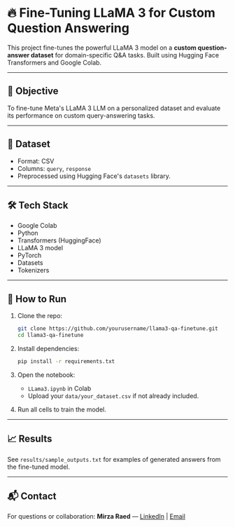 # 🔥 Fine-Tuning LLaMA 3 for Custom Question Answering

This project fine-tunes the powerful LLaMA 3 model on a **custom question-answer dataset** for domain-specific Q&A tasks. Built using Hugging Face Transformers and Google Colab.

---

## 📌 Objective

To fine-tune Meta's LLaMA 3 LLM on a personalized dataset and evaluate its performance on custom query-answering tasks.

---

## 🧠 Dataset

- Format: CSV
- Columns: `query`, `response`
- Preprocessed using Hugging Face's `datasets` library.

---

## 🛠️ Tech Stack

- Google Colab
- Python
- Transformers (HuggingFace)
- LLaMA 3 model
- PyTorch
- Datasets
- Tokenizers

---

## 🚀 How to Run

1. Clone the repo:
   ```bash
   git clone https://github.com/yourusername/llama3-qa-finetune.git
   cd llama3-qa-finetune
   ```

2. Install dependencies:
   ```bash
   pip install -r requirements.txt
   ```

3. Open the notebook:
   - `LLama3.ipynb` in Colab
   - Upload your `data/your_dataset.csv` if not already included.

4. Run all cells to train the model.

---

## 📈 Results

See `results/sample_outputs.txt` for examples of generated answers from the fine-tuned model.

---

## 📬 Contact

For questions or collaboration:
**Mirza Raed** — [LinkedIn](https://linkedin.com) | [Email](mailto:your@email.com)

